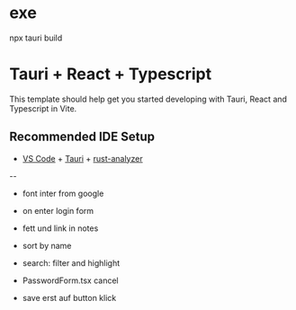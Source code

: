 # exe
npx tauri build 

# Tauri + React + Typescript

This template should help get you started developing with Tauri, React and Typescript in Vite.

## Recommended IDE Setup

- [VS Code](https://code.visualstudio.com/) + [Tauri](https://marketplace.visualstudio.com/items?itemName=tauri-apps.tauri-vscode) + [rust-analyzer](https://marketplace.visualstudio.com/items?itemName=rust-lang.rust-analyzer)


--
- font inter from google


- on enter login form
- fett und link in notes
- sort by name
- search: filter and highlight
- PasswordForm.tsx cancel


- save erst auf button klick
